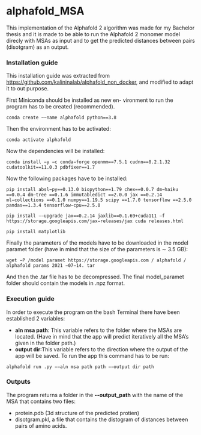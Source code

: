 # alphafold_MSA

This implementation of the Alphafold 2 algorithm was made for my Bachelor thesis and it is made to be able to run the Alphafold 2 monomer model direcly with MSAs as input and to get the predicted distances between pairs (disotgram) as an output.

### Installation guide

This installation guide was extracted from https://github.com/kalininalab/alphafold_non_docker, and modified to adapt it to out purpose.

First Miniconda should be installed as new en- vironment to run the program has to be created (recommended).

```{bash}
conda create −−name alphafold python==3.8
```

Then the environment has to be activated:

```{bash}
conda activate alphafold
```
Now the dependencies will be installed:


```{bash}
conda install −y −c conda−forge openmm==7.5.1 cudnn==8.2.1.32 cudatoolkit==11.0.3 pdbfixer==1.7
```
Now the following packages have to be installed:

```{bash}
pip install absl−py==0.13.0 biopython==1.79 chex==0.0.7 dm−haiku ==0.0.4 dm−tree ==0.1.6 immutabledict ==2.0.0 jax ==0.2.14 ml−collections ==0.1.0 numpy==1.19.5 scipy ==1.7.0 tensorflow ==2.5.0 pandas==1.3.4 tensorflow−cpu==2.5.0

pip install −−upgrade jax==0.2.14 jaxlib==0.1.69+cuda111 −f https://storage.googleapis.com/jax−releases/jax cuda releases.html

pip install matplotlib
```

Finally the parameters of the models have to be downloaded in the model paramet folder (have in mind that the size of the parameters is ∼ 3.5 GB):

```{bash}
wget −P /model paramet https://storage.googleapis.com / alphafold / alphafold params 2021 −07−14. tar
```
And then the .tar file has to be decompressed. The final model_paramet folder should contain the models in .npz format.


### Execution guide

In order to execute the program on the bash Terminal there have been established 2 variables:
- **aln msa path**: This variable refers to the folder where the MSAs are located. (Have in mind that the app will predict iteratively all the MSA’s given in the folder path.)
- **output dir**:This variable refers to the direction where the output of the app will be saved.
To run the app this command has to be run:

```{bash}
alphafold run .py −−aln msa path path −−output dir path
```


### Outputs

The program returns a folder in the **--output_path** with the name of the MSA that contains two files:
- protein.pdb (3d structure of the predicted protien)
- disotgram.pkl, a file that contains the distogram of distances between pairs of amino acids.


